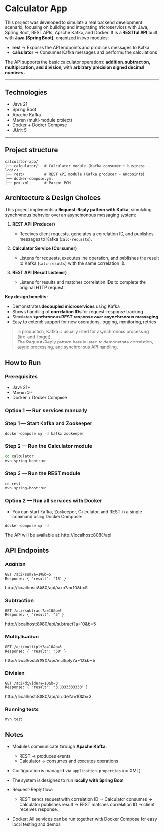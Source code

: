 #  Calculator App

This project was developed to simulate a real backend development scenario, focusing on building and integrating microservices with Java, Spring Boot, REST APIs, Apache Kafka, and Docker. 
It is a **RESTful API** built with **Java (Spring Boot)**, organized in two modules:  

- **rest** → Exposes the API endpoints and produces messages to Kafka  
- **calculator** → Consumes Kafka messages and performs the calculations  

The API supports the basic calculator operations: **addition, subtraction, multiplication, and division**, with **arbitrary precision signed decimal numbers**.

---

## Technologies
- Java 21  
- Spring Boot  
- Apache Kafka  
- Maven (multi-module project)  
- Docker + Docker Compose  
- JUnit 5  

---

## Project structure

```text
calculator-app/
│── calculator/   # Calculator module (Kafka consumer + business logic)
│── rest/         # REST API module (Kafka producer + endpoints)
│── docker-compose.yml
│── pom.xml       # Parent POM
```

## Architecture & Design Choices

This project implements a **Request-Reply pattern with Kafka**, simulating synchronous behavior over an asynchronous messaging system:

1. **REST API (Producer)**  
   - Receives client requests, generates a correlation ID, and publishes messages to Kafka (`calc-requests`).

2. **Calculator Service (Consumer)**  
   - Listens for requests, executes the operation, and publishes the result to Kafka (`calc-results`) with the same correlation ID.

3. **REST API (Result Listener)**  
   - Listens for results and matches correlation IDs to complete the original HTTP request.

**Key design benefits:**

- Demonstrates **decoupled microservices** using Kafka  
- Shows handling of **correlation IDs** for request-response tracking  
- Simulates **synchronous REST response over asynchronous messaging**  
- Easy to extend: support for new operations, logging, monitoring, retries  

>  In production, Kafka is usually used for asynchronous processing (fire-and-forget).  
> The Request-Reply pattern here is used to demonstrate correlation, async processing, and synchronous API handling.

## How to Run
### Prerequisites
- Java 21+
- Maven 3+
- Docker + Docker Compose

### Option 1 — Run services manually
### Step 1 — Start Kafka and Zookeeper
```bash
docker-compose up -d kafka zookeeper
```
### Step 2 — Run the Calculator module
```bash
cd calculator
mvn spring-boot:run
```
### Step 3 — Run the REST module
```bash
cd rest
mvn spring-boot:run
```
### Option 2 — Run all services with Docker
- You can start Kafka, Zookeeper, Calculator, and REST in a single command using Docker Compose:
```bash
docker-compose up -d
```

The API will be available at:
http://localhost:8080/api

## API Endpoints

### Addition
```http
GET /api/sum?a=10&b=5
Response: { "result": "15" }
```
http://localhost:8080/api/sum?a=10&b=5
### Subtraction
```http
GET /api/subtract?a=10&b=5
Response: { "result": "5" }
```
http://localhost:8080/api/subtract?a=10&b=5
### Multiplication
```http
GET /api/multiply?a=10&b=5
Response: { "result": "50" }
```
http://localhost:8080/api/multiply?a=10&b=5
### Division
```http
GET /api/divide?a=10&b=3
Response: { "result": "3.3333333333" }
```
http://localhost:8080/api/divide?a=10&b=3

### Running tests
``` bash
mvn test
```

## Notes

- Modules communicate through **Apache Kafka**:  
  - REST → produces events  
  - Calculator → consumes and executes operations  

- Configuration is managed via `application.properties` (no XML).  

- The system is designed to run **locally with Spring Boot**.

- Request-Reply flow:
  - REST sends request with correlation ID → Calculator consumes → Calculator publishes result → REST matches correlation ID → client receives response.   

- Docker: All services can be run together with Docker Compose for easy local testing and demos.
